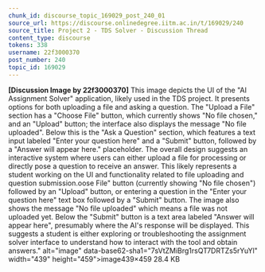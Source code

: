 ```yaml
---
chunk_id: discourse_topic_169029_post_240_01
source_url: https://discourse.onlinedegree.iitm.ac.in/t/169029/240
source_title: Project 2 - TDS Solver - Discussion Thread
content_type: discourse
tokens: 338
username: 22f3000370
post_number: 240
topic_id: 169029
---
```


**[Discussion Image by 22f3000370]** This image depicts the UI of the "AI Assignment Solver" application, likely used in the TDS project. It presents options for both uploading a file and asking a question. The "Upload a File" section has a "Choose File" button, which currently shows "No file chosen," and an "Upload" button; the interface also displays the message "No file uploaded". Below this is the "Ask a Question" section, which features a text input labeled "Enter your question here" and a "Submit" button, followed by a "Answer will appear here." placeholder. The overall design suggests an interactive system where users can either upload a file for processing or directly pose a question to receive an answer. This likely represents a student working on the UI and functionality related to file uploading and question submission.oose File" button (currently showing "No file chosen") followed by an "Upload" button, or entering a question in the "Enter your question here" text box followed by a "Submit" button. The image also shows the message "No file uploaded" which means a file was not uploaded yet. Below the "Submit" button is a text area labeled "Answer will appear here", presumably where the AI's response will be displayed. This suggests a student is either exploring or troubleshooting the assignment solver interface to understand how to interact with the tool and obtain answers." alt="image" data-base62-sha1="7sVtZMiBrg1rsQT7DRTZs5rYuYl" width="439" height="459">image439×459 28.4 KB
